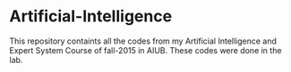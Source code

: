 # Artificial-Intelligence
This repository containts all the codes from my Artificial Intelligence and Expert System Course of fall-2015 in AIUB. These codes were done in the lab.
